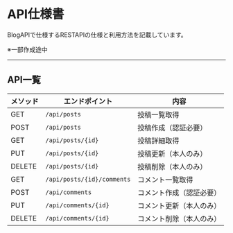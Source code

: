 # API仕様書

BlogAPIで仕様するRESTAPIの仕様と利用方法を記載しています。

※一部作成途中

---

## API一覧

| メソッド   | エンドポイント                | 内容           |
| ------ | ---------------------- | ------------ |
| GET    | `/api/posts`               | 投稿一覧取得       |
| POST   | `/api/posts`               | 投稿作成（認証必要）   |
| GET    | `/api/posts/{id}`          | 投稿詳細取得       |
| PUT    | `/api/posts/{id}`          | 投稿更新（本人のみ）   |
| DELETE | `/api/posts/{id}`          | 投稿削除（本人のみ）   |
| GET    | `/api/posts/{id}/comments` | コメント一覧取得     |
| POST   | `/api/comments`            | コメント作成（認証必要） |
| PUT    | `/api/comments/{id}`       | コメント更新（本人のみ） |
| DELETE | `/api/comments/{id}`       | コメント削除（本人のみ） |
